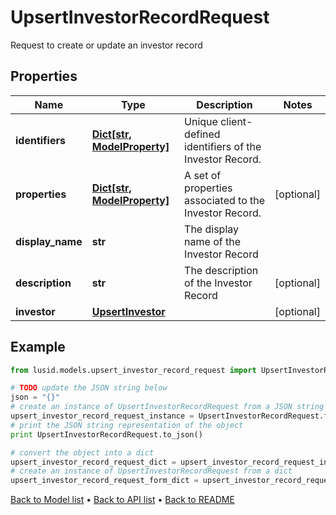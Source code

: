 # UpsertInvestorRecordRequest

Request to create or update an investor record

## Properties
Name | Type | Description | Notes
------------ | ------------- | ------------- | -------------
**identifiers** | [**Dict[str, ModelProperty]**](ModelProperty.md) | Unique client-defined identifiers of the Investor Record. | 
**properties** | [**Dict[str, ModelProperty]**](ModelProperty.md) | A set of properties associated to the Investor Record. | [optional] 
**display_name** | **str** | The display name of the Investor Record | 
**description** | **str** | The description of the Investor Record | [optional] 
**investor** | [**UpsertInvestor**](UpsertInvestor.md) |  | [optional] 

## Example

```python
from lusid.models.upsert_investor_record_request import UpsertInvestorRecordRequest

# TODO update the JSON string below
json = "{}"
# create an instance of UpsertInvestorRecordRequest from a JSON string
upsert_investor_record_request_instance = UpsertInvestorRecordRequest.from_json(json)
# print the JSON string representation of the object
print UpsertInvestorRecordRequest.to_json()

# convert the object into a dict
upsert_investor_record_request_dict = upsert_investor_record_request_instance.to_dict()
# create an instance of UpsertInvestorRecordRequest from a dict
upsert_investor_record_request_form_dict = upsert_investor_record_request.from_dict(upsert_investor_record_request_dict)
```
[Back to Model list](../README.md#documentation-for-models) &#8226; [Back to API list](../README.md#documentation-for-api-endpoints) &#8226; [Back to README](../README.md)


